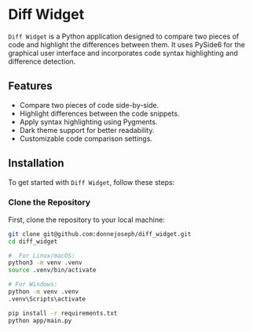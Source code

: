 # Diff Widget

`Diff Widget` is a Python application designed to compare two pieces of code and highlight the differences between them. It uses PySide6 for the graphical user interface and incorporates code syntax highlighting and difference detection.

## Features

- Compare two pieces of code side-by-side.
- Highlight differences between the code snippets.
- Apply syntax highlighting using Pygments.
- Dark theme support for better readability.
- Customizable code comparison settings.

## Installation

To get started with `Diff Widget`, follow these steps:

### Clone the Repository

First, clone the repository to your local machine:

```bash
git clone git@github.com:donnejoseph/diff_widget.git
cd diff_widget

#  For Linux/macOS:
python3 -m venv .venv
source .venv/bin/activate

# For Windows:
python -m venv .venv
.venv\Scripts\activate

pip install -r requirements.txt
python app/main.py


